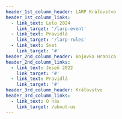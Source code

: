 ```yaml
---
header_1st_column_header: LARP Kráľovstvo
header_1st_column_links:
  - link_text: Leto 2024
    link_target: '/larp-event'
  - link_text: Pravidlá
    link_target: '/larp-rules'
  - link_text: Svet
    link_target: '#'
header_2nd_column_header: Bojovka Hranica
header_2nd_column_links:
  - link_text: Jeseň 2022
    link_target: '#'
  - link_text: Pravidlá
    link_target: '#'
header_3rd_column_header: Kráľovstvo
header_3rd_column_links:
  - link_text: O nás
    link_target: /about-us
---
```

